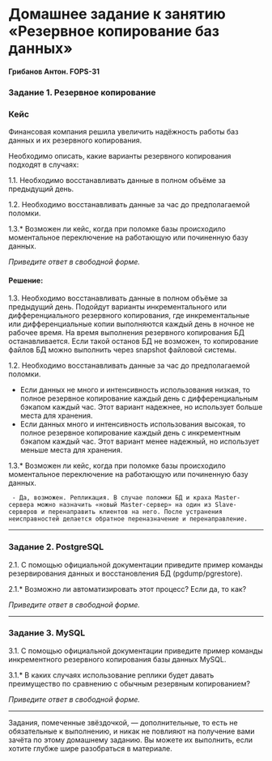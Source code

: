 # Домашнее задание к занятию «Резервное копирование баз данных»
#### Грибанов Антон. FOPS-31

### Задание 1. Резервное копирование

### Кейс
Финансовая компания решила увеличить надёжность работы баз данных и их резервного копирования. 

Необходимо описать, какие варианты резервного копирования подходят в случаях: 

1.1. Необходимо восстанавливать данные в полном объёме за предыдущий день.

1.2. Необходимо восстанавливать данные за час до предполагаемой поломки.

1.3.* Возможен ли кейс, когда при поломке базы происходило моментальное переключение на работающую или починенную базу данных.

*Приведите ответ в свободной форме.*

#### Решение:

1.3. Необходимо восстанавливать данные в полном объёме за предыдущий день.
     Подойдут варианты инкрементального или дифференциального резервного копирования, где инкрементальные или дифференциальные копии выполняются каждый день в ночное не рабочее время. На время выполнения резервного копирования БД останавливается. Если такой останов БД не возможен, то копирование файлов БД можно выполнить через snapshot файловой системы.

1.2. Необходимо восстанавливать данные за час до предполагаемой поломки.
   * Если данных не много и интенсивность использования низкая, то полное резервное копирование каждый день с дифференциальным бэкапом каждый час. Этот вариант надежнее, но использует больше места для хранения.
   * Если данных много и интенсивность использования высокая, то полное резервное копирование каждый день с инкрементным бэкапом каждый час. Этот вариант менее надежный, но использует меньше места для хранения.

1.3.* Возможен ли кейс, когда при поломке базы происходило моментальное переключение на работающую или починенную базу данных.

     - Да, возможен. Репликация. В случае поломки БД и краха Master-сервера можно назначить «новый Master-сервер» на один из Slave-серверов и перенаправить клиентов на него. После устранения неисправностей делается обратное переназначение и перенаправление.

---

### Задание 2. PostgreSQL

2.1. С помощью официальной документации приведите пример команды резервирования данных и восстановления БД (pgdump/pgrestore).

2.1.* Возможно ли автоматизировать этот процесс? Если да, то как?

*Приведите ответ в свободной форме.*

---

### Задание 3. MySQL

3.1. С помощью официальной документации приведите пример команды инкрементного резервного копирования базы данных MySQL. 

3.1.* В каких случаях использование реплики будет давать преимущество по сравнению с обычным резервным копированием?

*Приведите ответ в свободной форме.*

---

Задания, помеченные звёздочкой, — дополнительные, то есть не обязательные к выполнению, и никак не повлияют на получение вами зачёта по этому домашнему заданию. Вы можете их выполнить, если хотите глубже шире разобраться в материале.
